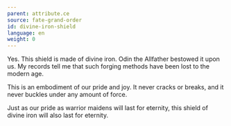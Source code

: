 ```yaml
---
parent: attribute.ce
source: fate-grand-order
id: divine-iron-shield
language: en
weight: 0
---
```


Yes. This shield is made of divine iron.
Odin the Allfather bestowed it upon us.
My records tell me that such forging methods have been lost to the modern age.

This is an embodiment of our pride and joy. It never cracks or breaks, and it never buckles under any amount of force.

Just as our pride as warrior maidens will last for eternity, this shield of divine iron will also last for eternity.
